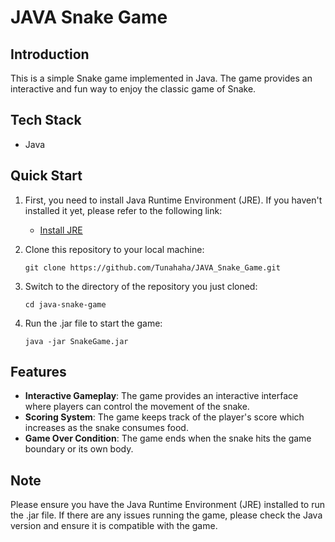 # JAVA Snake Game

## Introduction
This is a simple Snake game implemented in Java. The game provides an interactive and fun way to enjoy the classic game of Snake.

## Tech Stack
- Java

## Quick Start
1. First, you need to install Java Runtime Environment (JRE). If you haven't installed it yet, please refer to the following link:
   - [Install JRE](https://www.oracle.com/java/technologies/javase-jre8-downloads.html)
   
2. Clone this repository to your local machine:
    ```
    git clone https://github.com/Tunahaha/JAVA_Snake_Game.git
    ```
    
3. Switch to the directory of the repository you just cloned:
    ```
    cd java-snake-game
    ```
    
4. Run the .jar file to start the game:
    ```
    java -jar SnakeGame.jar
    ```
    
## Features
- **Interactive Gameplay**: The game provides an interactive interface where players can control the movement of the snake.
- **Scoring System**: The game keeps track of the player's score which increases as the snake consumes food.
- **Game Over Condition**: The game ends when the snake hits the game boundary or its own body.

## Note
Please ensure you have the Java Runtime Environment (JRE) installed to run the .jar file. If there are any issues running the game, please check the Java version and ensure it is compatible with the game.
